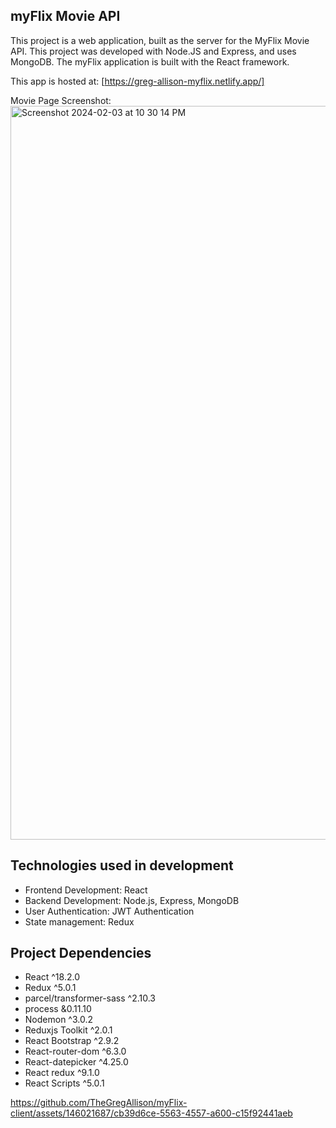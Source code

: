 ## myFlix Movie API

This project is a web application, built as the server for the MyFlix Movie API. This project was developed with Node.JS and Express, and uses MongoDB. The myFlix application is built with the React framework.

This app is hosted at: [https://greg-allison-myflix.netlify.app/]

Movie Page Screenshot: <br />
<img width="1174" alt="Screenshot 2024-02-03 at 10 30 14 PM" src="https://github.com/TheGregAllison/myFlix-client/assets/146021687/cb39d6ce-5563-4557-a600-c15f92441aeb">

## Technologies used in development

- Frontend Development: React
- Backend Development: Node.js, Express, MongoDB
- User Authentication: JWT Authentication
- State management: Redux

## Project Dependencies

- React ^18.2.0
- Redux ^5.0.1
- parcel/transformer-sass ^2.10.3
- process &0.11.10
- Nodemon ^3.0.2
- Reduxjs Toolkit ^2.0.1
- React Bootstrap ^2.9.2
- React-router-dom ^6.3.0
- React-datepicker ^4.25.0
- React redux ^9.1.0
- React Scripts ^5.0.1

https://github.com/TheGregAllison/myFlix-client/assets/146021687/cb39d6ce-5563-4557-a600-c15f92441aeb

